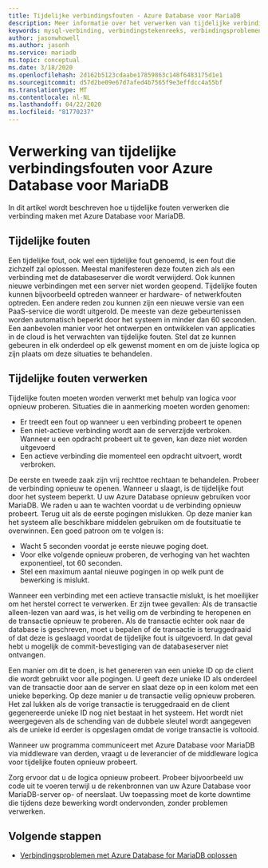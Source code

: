 ```yaml
---
title: Tijdelijke verbindingsfouten - Azure Database voor MariaDB
description: Meer informatie over het verwerken van tijdelijke verbindingsfouten voor Azure Database voor MariaDB.
keywords: mysql-verbinding, verbindingstekenreeks, verbindingsproblemen, tijdelijke fout, verbindingsfout
author: jasonwhowell
ms.author: jasonh
ms.service: mariadb
ms.topic: conceptual
ms.date: 3/18/2020
ms.openlocfilehash: 2d162b5123cdaabe17859863c148f6483175d1e1
ms.sourcegitcommit: d57d2be09e67d7afed4b7565f9e3effdcc4a55bf
ms.translationtype: MT
ms.contentlocale: nl-NL
ms.lasthandoff: 04/22/2020
ms.locfileid: "81770237"
---
```

# <a name="handling-of-transient-connectivity-errors-for-azure-database-for-mariadb"></a>Verwerking van tijdelijke verbindingsfouten voor Azure Database voor MariaDB

In dit artikel wordt beschreven hoe u tijdelijke fouten verwerken die verbinding maken met Azure Database voor MariaDB.

## <a name="transient-errors"></a>Tijdelijke fouten

Een tijdelijke fout, ook wel een tijdelijke fout genoemd, is een fout die zichzelf zal oplossen. Meestal manifesteren deze fouten zich als een verbinding met de databaseserver die wordt verwijderd. Ook kunnen nieuwe verbindingen met een server niet worden geopend. Tijdelijke fouten kunnen bijvoorbeeld optreden wanneer er hardware- of netwerkfouten optreden. Een andere reden zou kunnen zijn een nieuwe versie van een PaaS-service die wordt uitgerold. De meeste van deze gebeurtenissen worden automatisch beperkt door het systeem in minder dan 60 seconden. Een aanbevolen manier voor het ontwerpen en ontwikkelen van applicaties in de cloud is het verwachten van tijdelijke fouten. Stel dat ze kunnen gebeuren in elk onderdeel op elk gewenst moment en om de juiste logica op zijn plaats om deze situaties te behandelen.

## <a name="handling-transient-errors"></a>Tijdelijke fouten verwerken

Tijdelijke fouten moeten worden verwerkt met behulp van logica voor opnieuw proberen. Situaties die in aanmerking moeten worden genomen:

* Er treedt een fout op wanneer u een verbinding probeert te openen
* Een niet-actieve verbinding wordt aan de serverzijde verbroken. Wanneer u een opdracht probeert uit te geven, kan deze niet worden uitgevoerd
* Een actieve verbinding die momenteel een opdracht uitvoert, wordt verbroken.

De eerste en tweede zaak zijn vrij rechttoe rechtaan te behandelen. Probeer de verbinding opnieuw te openen. Wanneer u slaagt, is de tijdelijke fout door het systeem beperkt. U uw Azure Database opnieuw gebruiken voor MariaDB. We raden u aan te wachten voordat u de verbinding opnieuw probeert. Terug uit als de eerste pogingen mislukken. Op deze manier kan het systeem alle beschikbare middelen gebruiken om de foutsituatie te overwinnen. Een goed patroon om te volgen is:

* Wacht 5 seconden voordat je eerste nieuwe poging doet.
* Voor elke volgende opnieuw proberen, de verhoging van het wachten exponentieel, tot 60 seconden.
* Stel een maximum aantal nieuwe pogingen in op welk punt de bewerking is mislukt.

Wanneer een verbinding met een actieve transactie mislukt, is het moeilijker om het herstel correct te verwerken. Er zijn twee gevallen: Als de transactie alleen-lezen van aard was, is het veilig om de verbinding te heropenen en de transactie opnieuw te proberen. Als de transactie echter ook naar de database is geschreven, moet u bepalen of de transactie is teruggedraaid of dat deze is geslaagd voordat de tijdelijke fout is uitgevoerd. In dat geval hebt u mogelijk de commit-bevestiging van de databaseserver niet ontvangen.

Een manier om dit te doen, is het genereren van een unieke ID op de client die wordt gebruikt voor alle pogingen. U geeft deze unieke ID als onderdeel van de transactie door aan de server en slaat deze op in een kolom met een unieke beperking. Op deze manier u de transactie veilig opnieuw proberen. Het zal lukken als de vorige transactie is teruggedraaid en de client gegenereerde unieke ID nog niet bestaat in het systeem. Het wordt niet weergegeven als de schending van de dubbele sleutel wordt aangegeven als de unieke id eerder is opgeslagen omdat de vorige transactie is voltooid.

Wanneer uw programma communiceert met Azure Database voor MariaDB via middleware van derden, vraagt u de leverancier of de middleware logica voor tijdelijke fouten opnieuw probeert.

Zorg ervoor dat u de logica opnieuw probeert. Probeer bijvoorbeeld uw code uit te voeren terwijl u de rekenbronnen van uw Azure Database voor MariaDB-server op- of neerslaat. Uw toepassing moet de korte downtime die tijdens deze bewerking wordt ondervonden, zonder problemen verwerken.

## <a name="next-steps"></a>Volgende stappen

* [Verbindingsproblemen met Azure Database for MariaDB oplossen](howto-troubleshoot-common-connection-issues.md)
